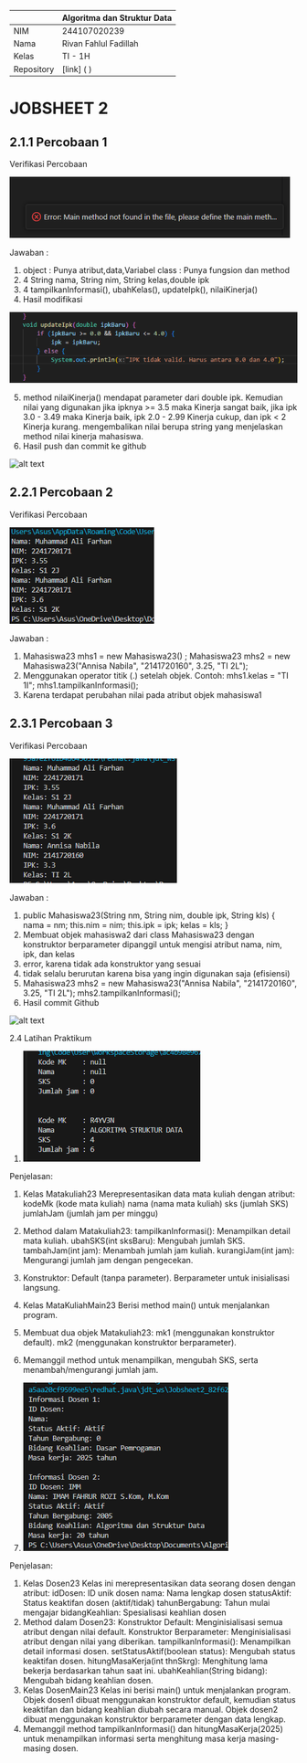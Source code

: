|  | Algoritma dan Struktur Data |
|--|--|
| NIM |  244107020239|
| Nama |  Rivan Fahlul Fadillah |
| Kelas | TI - 1H |
| Repository | [link] ( ) |

# JOBSHEET 2

## 2.1.1 Percobaan 1

Verifikasi Percobaan

![alt text](img/Mahasiswa.png)

Jawaban :
1. object : Punya atribut,data,Variabel
class : Punya fungsion dan method
2.  4 String nama, String nim, String kelas,double ipk
3.  4 tampilkanInformasi(), ubahKelas(), updateIpk(), nilaiKinerja()
4. Hasil modifikasi

![alt text](img/ipk.png)

5. method nilaiKinerja() mendapat parameter dari double ipk. Kemudian nilai yang digunakan jika ipknya >= 3.5 maka Kinerja sangat baik, jika ipk 3.0 - 3.49 maka Kinerja baik, ipk 2.0 - 2.99 Kinerja cukup, dan ipk < 2 Kinerja kurang.  mengembalikan nilai berupa string yang menjelaskan method nilai kinerja mahasiswa.
6. Hasil push dan commit ke github

![alt text](img/.png)


## 2.2.1 Percobaan 2

Verifikasi Percobaan

![alt text](img/Percobaan2.png)

Jawaban :
1.  Mahasiswa23 mhs1 = new Mahasiswa23() ;
        Mahasiswa23 mhs2 = new Mahasiswa23("Annisa Nabila", "2141720160", 3.25, "TI 2L");
2. Menggunakan operator titik (.) setelah objek.
Contoh:
mhs1.kelas = "TI 1I"; mhs1.tampilkanInformasi();
3. Karena terdapat perubahan nilai pada atribut objek mahasiswa1


## 2.3.1 Percobaan 3

Verifikasi Percobaan

![alt text](img/Verifikasi3.png)

Jawaban :
1. public Mahasiswa23(String nm, String nim, double ipk, String kls) {
            nama = nm;
            this.nim = nim;
            this.ipk = ipk;
            kelas = kls;
        }
2. Membuat objek mahasiswa2 dari class Mahasiswa23 dengan konstruktor berparameter dipanggil untuk mengisi atribut nama, nim, ipk, dan kelas
3. error, karena tidak ada konstruktor yang sesuai
4. tidak selalu berurutan karena bisa yang ingin digunakan saja (efisiensi)
5.  Mahasiswa23 mhs2 = new Mahasiswa23("Annisa Nabila", "2141720160", 3.25, "TI 2L");
        mhs2.tampilkanInformasi();
6. Hasil commit Github

![alt text](img/.png)

2.4 Latihan Praktikum

1. ![alt text](img/Mahasiswa1.png)

Penjelasan: 
1. Kelas Matakuliah23 Merepresentasikan data mata kuliah dengan atribut:
kodeMk (kode mata kuliah)
nama (nama mata kuliah)
sks (jumlah SKS)
jumlahJam (jumlah jam per minggu)
2. Method dalam Matakuliah23:
tampilkanInformasi(): Menampilkan detail mata kuliah.
ubahSKS(int sksBaru): Mengubah jumlah SKS.
tambahJam(int jam): Menambah jumlah jam kuliah.
kurangiJam(int jam): Mengurangi jumlah jam dengan pengecekan.
3. Konstruktor:
Default (tanpa parameter).
Berparameter untuk inisialisasi langsung.
4. Kelas MataKuliahMain23
Berisi method main() untuk menjalankan program.
5. Membuat dua objek Matakuliah23:
mk1 (menggunakan konstruktor default).
mk2 (menggunakan konstruktor berparameter).
6. Memanggil method untuk menampilkan, mengubah SKS, serta menambah/mengurangi jumlah jam.


2. ![alt text](img/Dosen.png)

Penjelasan:
1. Kelas Dosen23
Kelas ini merepresentasikan data seorang dosen dengan atribut:
idDosen: ID unik dosen
nama: Nama lengkap dosen
statusAktif: Status keaktifan dosen (aktif/tidak)
tahunBergabung: Tahun mulai mengajar
bidangKeahlian: Spesialisasi keahlian dosen
2. Method dalam Dosen23:
Konstruktor Default: Menginisialisasi semua atribut dengan nilai default.
Konstruktor Berparameter: Menginisialisasi atribut dengan nilai yang diberikan.
tampilkanInformasi(): Menampilkan detail informasi dosen.
setStatusAktif(boolean status): Mengubah status keaktifan dosen.
hitungMasaKerja(int thnSkrg): Menghitung lama bekerja berdasarkan tahun saat ini.
ubahKeahlian(String bidang): Mengubah bidang keahlian dosen.
3. Kelas DosenMain23
Kelas ini berisi main() untuk menjalankan program.
Objek dosen1 dibuat menggunakan konstruktor default, kemudian status keaktifan dan bidang keahlian diubah secara manual.
Objek dosen2 dibuat menggunakan konstruktor berparameter dengan data lengkap.
4. Memanggil method tampilkanInformasi() dan hitungMasaKerja(2025) untuk menampilkan informasi serta menghitung masa kerja masing-masing dosen.

